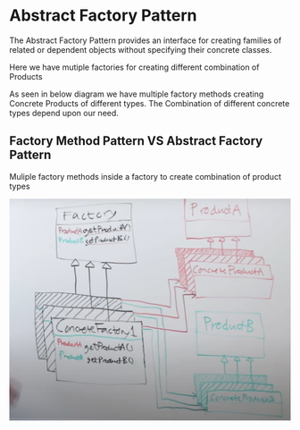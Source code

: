 # Abstract Factory Pattern

The Abstract Factory Pattern provides an interface
for creating families of related or dependent objects
without specifying their concrete classes.

Here we have mutiple factories for creating different combination of Products

As seen in below diagram we have multiple factory methods creating Concrete Products of different types.
The Combination of different concrete types depend upon our need.

## Factory Method Pattern VS Abstract Factory Pattern

Muliple factory methods inside a factory to create combination of product types

![UML Diagram for Abstract Factory Pattern](/AbstractFactory/UML.jpeg "UML Diagram for Abstract Factory Pattern")
